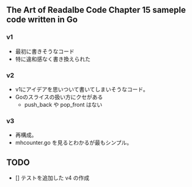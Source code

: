 ## The Art of Readalbe Code Chapter 15 sameple code written in Go

### v1
- 最初に書きそうなコード
- 特に違和感なく書き換えられた

### v2
- v1にアイデアを思いついて書いてしまいそうなコード。
- Goのスライスの扱い方にクセがある
    - push_back や pop_front はない

### v3
- 再構成。
- mhcounter.go を見るとわかるが最もシンプル。

## TODO
- [] テストを追加した v4 の作成